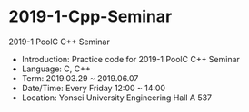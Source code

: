 # 2019-1-Cpp-Seminar
2019-1 PoolC C++ Seminar

- Introduction: Practice code for 2019-1 PoolC C++ Seminar
- Language: C, C++
- Term: 2019.03.29 ~ 2019.06.07
- Date/Time: Every Friday 12:00 ~ 14:00
- Location: Yonsei University Engineering Hall A 537
